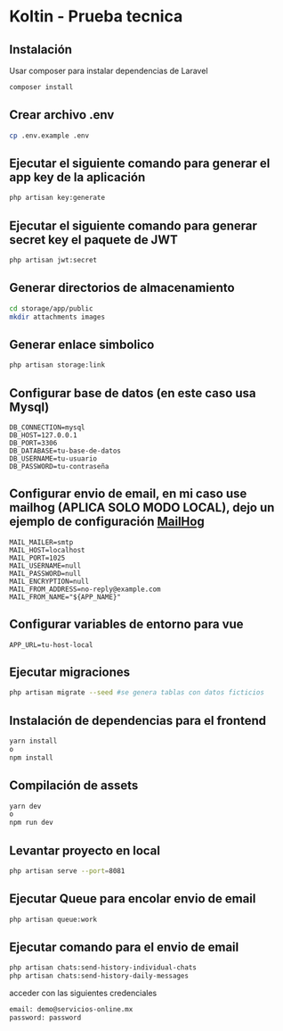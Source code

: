 # Koltin - Prueba tecnica


## Instalación

Usar composer para instalar dependencias de Laravel

```bash
composer install
```

## Crear archivo .env
```bash
cp .env.example .env
```
## Ejecutar el siguiente comando para generar el app key de la aplicación
```bash
php artisan key:generate
```

## Ejecutar el siguiente comando para generar secret key el paquete de JWT
```bash
php artisan jwt:secret
```
## Generar directorios de almacenamiento
```bash
cd storage/app/public
mkdir attachments images
```

## Generar enlace simbolico
```bash
php artisan storage:link
```
## Configurar base de datos (en este caso usa Mysql)
```env
DB_CONNECTION=mysql
DB_HOST=127.0.0.1
DB_PORT=3306
DB_DATABASE=tu-base-de-datos
DB_USERNAME=tu-usuario
DB_PASSWORD=tu-contraseña
```

## Configurar envio de email, en mi caso use mailhog (APLICA SOLO MODO LOCAL), dejo un ejemplo de configuración [MailHog](https://panjeh.medium.com/setup-mailhog-with-laravel-valet-localhost-or-laravel-sail-9d48895433e6)
```env
MAIL_MAILER=smtp
MAIL_HOST=localhost
MAIL_PORT=1025
MAIL_USERNAME=null
MAIL_PASSWORD=null
MAIL_ENCRYPTION=null
MAIL_FROM_ADDRESS=no-reply@example.com
MAIL_FROM_NAME="${APP_NAME}"
```

## Configurar variables de entorno para vue
```env
APP_URL=tu-host-local
```

## Ejecutar migraciones
```bash
php artisan migrate --seed #se genera tablas con datos ficticios
```
## Instalación de dependencias para el frontend
```bash
yarn install 
o
npm install
```
## Compilación de assets
```bash
yarn dev
o
npm run dev
```

## Levantar proyecto en local
```bash
php artisan serve --port=8081
```
## Ejecutar Queue para encolar envio de email
```bash
php artisan queue:work
```
## Ejecutar comando para el envio de email
```bash
php artisan chats:send-history-individual-chats
php artisan chats:send-history-daily-messages
```
acceder con las siguientes credenciales
```bash
email: demo@servicios-online.mx
password: password
```
